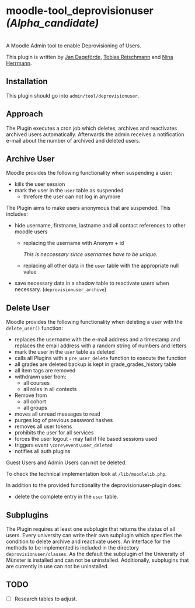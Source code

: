 # moodle-tool_deprovisionuser *(Alpha_candidate)*
</br>
A Moodle Admin tool to enable Deprovisioning of Users.

This plugin is written by [Jan Dageförde](https://github.com/Dagefoerde), [Tobias Reischmann](https://github.com/tobiasreischmann) and [Nina Herrmann](https://github.com/NinaHerrmann).


## Installation
This plugin should go into `admin/tool/deprovisionuser`.


## Approach
The Plugin executes a cron job which deletes, archives and reactivates archived users automatically. Afterwards the admin receives a notification
e-mail about the number of archived and deleted users.

## Archive User

Moodle provides the following functionality when suspending a user:
- kills the user session
- mark the user in the `user` table as suspended
    - threfore the user can not log in anymore
    
The Plugin aims to make users anonymous that are suspended.
This includes:

- hide username, firstname, lastname and all contact references to other moodle users
    - replacing the username with Anonym + id
    
        *This is neccessary since usernames have to be unique.*
    
    - replacing all other data in the `user` table with the appropriate null value
- save necessary data in a shadow table to reactivate users when necessary. (`deprovisionuser_archive`)

## Delete User

Moodle provides the following functionality when deleting a user with the `delete_user()` function:
- replaces the username with the e-mail address and a timestamp and replaces the email address 
with a random string of numbers and letters 
- mark the user in the `user` table as deleted
- calls all Plugins with a `pre_user_delete` function to execute the function
- all grades are deleted backup is kept in grade_grades_history table
- all item tags are removed
- withdrawn user from:
    - all courses
    - all roles in all contexts
- Remove from
    - all cohort
    - all groups
- moves all unread messages to read
- purges log of previous password hashes
- removes all user tokens
- prohibits the user for all services
- forces the user logout - may fail if file based sessions used
- triggers event `\core\event\user_deleted`
- notifies all auth plugins

Guest Users and Admin Users can not be deleted.

To check the technical implementation look at `/lib/moodlelib.php`.


In addition to the provided functionality the deprovisionuser-plugin does:
- delete the complete entry in the `user` table.

## Subplugins
The Plugin requires at least one subplugin that returns the status of all users. 
Every university can write their own subplugin which specifies the condition to delete archive and 
reactivate users. An Interface for the methods to be implemented is included in the directory
 `deprovisionuser/classes`. 
As the default the subplugin of the University of Münster is installed and can not be uninstalled.
Additionally, subplugins that are currently in use can not be uninstalled.
 
## TODO
 - [ ] Research tables to adjust.